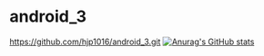 # android_3
https://github.com/hjp1016/android_3.git
[![Anurag's GitHub stats](https://github-readme-stats.vercel.app/api?username=hjp1016)](https://github.com/anuraghazra/github-readme-stats)
